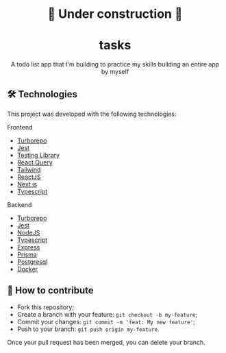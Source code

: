 <h1 align='center'>🚧 Under construction 🚧</h1>

<h1 align='center'>tasks</h1>
<p align='center'>A todo list app that I'm building to practice my skills building an entire app by myself</p>

## 🛠 Technologies

This project was developed with the following technologies:

Frontend

- [Turborepo](https://turborepo.org/)
- [Jest](https://jestjs.io/pt-BR/)
- [Testing Library](https://testing-library.com/)
- [React Query](https://react-query.tanstack.com/)
- [Tailwind](https://tailwindcss.com/)
- [ReactJS](https://pt-br.reactjs.org)
- [Next.js](https://nextjs.org)
- [Typescript](typescriptlang.org/)

Backend

- [Turborepo](https://turborepo.org/)
- [Jest](https://jestjs.io/pt-BR/)
- [NodeJS](https://nodejs.org/)
- [Typescript](https://typescriptlang.org/)
- [Express](http://expressjs.com/pt-br/)
- [Prisma](https://www.prisma.io/)
- [Postgresql](https://www.postgresql.org/)
- [Docker](https://www.docker.com)

## 🤔 How to contribute

- Fork this repository;
- Create a branch with your feature: `git checkout -b my-feature`;
- Commit your changes: `git commit -m 'feat: My new feature'`;
- Push to your branch: `git push origin my-feature`.

Once your pull request has been merged, you can delete your branch.

